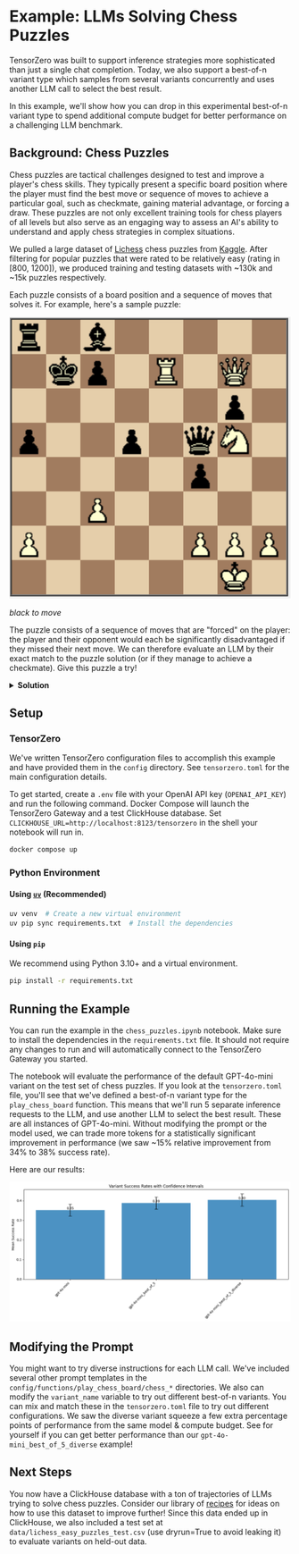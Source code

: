 # Example: LLMs Solving Chess Puzzles

TensorZero was built to support inference strategies more sophisticated than just a single chat completion.
Today, we also support a best-of-n variant type which samples from several variants concurrently and uses another LLM call to select the best result.

In this example, we'll show how you can drop in this experimental best-of-n variant type to spend additional compute budget for better performance on a challenging LLM benchmark.

## Background: Chess Puzzles

Chess puzzles are tactical challenges designed to test and improve a player's chess skills. They typically present a specific board position where the player must find the best move or sequence of moves to achieve a particular goal, such as checkmate, gaining material advantage, or forcing a draw. These puzzles are not only excellent training tools for chess players of all levels but also serve as an engaging way to assess an AI's ability to understand and apply chess strategies in complex situations.

We pulled a large dataset of [Lichess](https://lichess.org) chess puzzles from [Kaggle](https://www.kaggle.com/datasets/tianmin/lichess-chess-puzzle-dataset). After filtering for popular puzzles that were rated to be relatively easy (rating in [800, 1200]), we produced training and testing datasets with ~130k and ~15k puzzles respectively.

Each puzzle consists of a board position and a sequence of moves that solves it.
For example, here's a sample puzzle:

<p align="center">

![Chess Puzzle](img/puzzle.png)

_black to move_

</p>

The puzzle consists of a sequence of moves that are "forced" on the player: the player and their opponent would each be significantly disadvantaged if they missed their next move.
We can therefore evaluate an LLM by their exact match to the puzzle solution (or if they manage to achieve a checkmate).
Give this puzzle a try!

<details>
<summary><b>Solution</b></summary>

1. ... Qb1+
2. Re1 Qe1#

</details>

## Setup

### TensorZero

We've written TensorZero configuration files to accomplish this example and have provided them in the `config` directory.
See `tensorzero.toml` for the main configuration details.

To get started, create a `.env` file with your OpenAI API key (`OPENAI_API_KEY`) and run the following command.
Docker Compose will launch the TensorZero Gateway and a test ClickHouse database.
Set `CLICKHOUSE_URL=http://localhost:8123/tensorzero` in the shell your notebook will run in.

```bash
docker compose up
```

### Python Environment

#### Using [`uv`](https://github.com/astral-sh/uv) (Recommended)

```bash
uv venv  # Create a new virtual environment
uv pip sync requirements.txt  # Install the dependencies
```

#### Using `pip`

We recommend using Python 3.10+ and a virtual environment.

```bash
pip install -r requirements.txt
```

## Running the Example

You can run the example in the `chess_puzzles.ipynb` notebook.
Make sure to install the dependencies in the `requirements.txt` file.
It should not require any changes to run and will automatically connect to the TensorZero Gateway you started.

The notebook will evaluate the performance of the default GPT-4o-mini variant on the test set of chess puzzles.
If you look at the `tensorzero.toml` file, you'll see that we've defined a best-of-n variant type for the `play_chess_board` function.
This means that we'll run 5 separate inference requests to the LLM, and use another LLM to select the best result. These are all instances of GPT-4o-mini.
Without modifying the prompt or the model used, we can trade more tokens for a statistically significant improvement in performance (we saw ~15% relative improvement from 34% to 38% success rate).

Here are our results:

![Results](img/variant_success_rates.png)

## Modifying the Prompt

You might want to try diverse instructions for each LLM call.
We've included several other prompt templates in the `config/functions/play_chess_board/chess_*` directories.
We also can modify the `variant_name` variable to try out different best-of-n variants.
You can mix and match these in the `tensorzero.toml` file to try out different configurations.
We saw the diverse variant squeeze a few extra percentage points of performance from the same model & compute budget.
See for yourself if you can get better performance than our `gpt-4o-mini_best_of_5_diverse` example!

## Next Steps

You now have a ClickHouse database with a ton of trajectories of LLMs trying to solve chess puzzles.
Consider our library of [recipes](https://github.com/tensorzero/tensorzero/tree/main/recipes) for ideas on how to use this dataset to improve further!
Since this data ended up in ClickHouse, we also included a test set at `data/lichess_easy_puzzles_test.csv` (use dryrun=True to avoid leaking it) to evaluate variants on held-out data.
